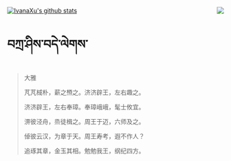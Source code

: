 [![IvanaXu's github stats](https://github-readme-stats.vercel.app/api?username=IvanaXu&show_icons=true&theme=vue-dark)](https://github.com/anuraghazra/github-readme-stats)
<img align="right" src="https://github-readme-stats.vercel.app/api/top-langs/?username=IvanaXu&langs_count=3&theme=graywhite" />
# བཀྲ་ཤིས་བདེ་ལེགས་
> 大雅
> 
> 芃芃棫朴，薪之槱之。济济辟王，左右趣之。
> 
> 济济辟王，左右奉璋。奉璋峨峨，髦士攸宜。
> 
> 淠彼泾舟，烝徒楫之。周王于迈，六师及之。
> 
> 倬彼云汉，为章于天。周王寿考，遐不作人？
> 
> 追琢其章，金玉其相。勉勉我王，纲纪四方。
>